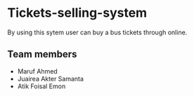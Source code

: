 # Tickets-selling-system
By using this sytem user can buy a bus tickets through online.
## Team members 
- Maruf Ahmed <br>
- Juairea Akter Samanta<br>
- Atik Foisal Emon<br>
